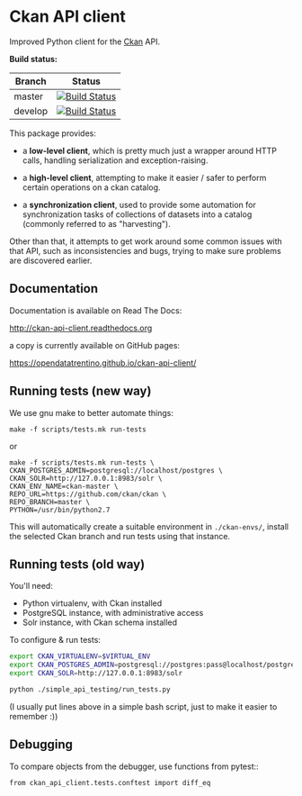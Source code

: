 # Ckan API client

Improved Python client for the [Ckan](http://ckan.org) API.

**Build status:**

| Branch | Status |
| ------ | ------ |
| master | [![Build Status](https://travis-ci.org/opendatatrentino/ckan-api-client.svg?branch=master)](https://travis-ci.org/opendatatrentino/ckan-api-client) |
| develop | [![Build Status](https://travis-ci.org/opendatatrentino/ckan-api-client.svg?branch=develop)](https://travis-ci.org/opendatatrentino/ckan-api-client) |

This package provides:

- a **low-level client**, which is pretty much just a wrapper around
  HTTP calls, handling serialization and exception-raising.

- a **high-level client**, attempting to make it easier / safer to perform
  certain operations on a ckan catalog.

- a **synchronization client**, used to provide some automation
  for synchronization tasks of collections of datasets into a catalog
  (commonly referred to as "harvesting").


Other than that, it attempts to get work around some common issues
with that API, such as inconsistencies and bugs, trying to make
sure problems are discovered earlier.


## Documentation

Documentation is available on Read The Docs:

http://ckan-api-client.readthedocs.org

a copy is currently available on GitHub pages:

https://opendatatrentino.github.io/ckan-api-client/


## Running tests (new way)

We use gnu make to better automate things:

```
make -f scripts/tests.mk run-tests
```

or

```
make -f scripts/tests.mk run-tests \
CKAN_POSTGRES_ADMIN=postgresql://localhost/postgres \
CKAN_SOLR=http://127.0.0.1:8983/solr \
CKAN_ENV_NAME=ckan-master \
REPO_URL=https://github.com/ckan/ckan \
REPO_BRANCH=master \
PYTHON=/usr/bin/python2.7
```

This will automatically create a suitable environment in ``./ckan-envs/``,
install the selected Ckan branch and run tests using that instance.


## Running tests (old way)

You'll need:

- Python virtualenv, with Ckan installed
- PostgreSQL instance, with administrative access
- Solr instance, with Ckan schema installed


To configure & run tests:

```bash
export CKAN_VIRTUALENV=$VIRTUAL_ENV
export CKAN_POSTGRES_ADMIN=postgresql://postgres:pass@localhost/postgres
export CKAN_SOLR=http://127.0.0.1:8983/solr

python ./simple_api_testing/run_tests.py
```

(I usually put lines above in a simple bash script, just to make it
easier to remember :))


## Debugging

To compare objects from the debugger, use functions from pytest::

    from ckan_api_client.tests.conftest import diff_eq
